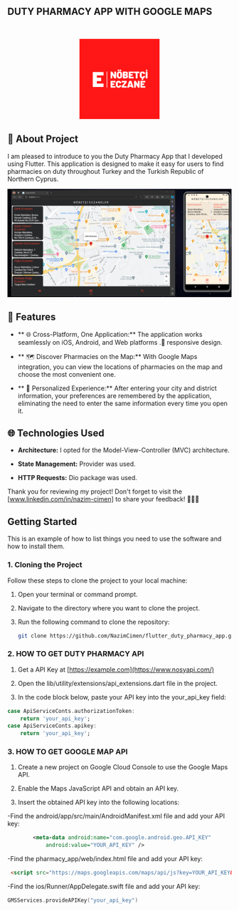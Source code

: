 ## DUTY PHARMACY APP WITH GOOGLE MAPS
<br/>
<p align="center">
  <a href="https://github.com/ShaanCoding/ReadME-Generator">
    <img src="https://github.com/NazimCimen/flutter_duty_pharmacy_app/blob/main/assets/images/applogo.png" alt="Logo" width="180" height="180">
  </a>
</p>

## 📱 About Project


I am pleased to introduce to you the Duty Pharmacy App that I developed using Flutter. This application is designed to make it easy for users to find pharmacies on duty throughout Turkey and the Turkish Republic of Northern Cyprus.



![Screen Shot](https://github.com/NazimCimen/flutter_duty_pharmacy_app/blob/main/assets/images/myapp.png)

## 🌟 Features

- ** 🌐 Cross-Platform, One Application:** The application works seamlessly on iOS, Android, and Web platforms .🌟 responsive design.

- ** 🗺️ Discover Pharmacies on the Map:** With Google Maps integration, you can view the locations of pharmacies on the map and choose the most convenient one.

- ** 📲 Personalized Experience:** After entering your city and district information, your preferences are remembered by the application, eliminating the need to enter the same information every time you open it.

## 🌐 Technologies Used

- **Architecture:** I opted for the Model-View-Controller (MVC) architecture.

- **State Management:** Provider was used.

- **HTTP Requests:** Dio package was used.



Thank you for reviewing my project! Don't forget to visit the [www.linkedin.com/in/nazim-cimen] to share your feedback! 👨‍💻✨



## Getting Started

This is an example of how to list things you need to use the software and how to install them.

### 1. Cloning the Project

Follow these steps to clone the project to your local machine:

1. Open your terminal or command prompt.

2. Navigate to the directory where you want to clone the project.

3. Run the following command to clone the repository:

   ```bash
   git clone https://github.com/NazimCimen/flutter_duty_pharmacy_app.git

### 2. HOW TO GET DUTY PHARMACY API

1. Get a  API Key at [https://example.com](https://www.nosyapi.com/)

2. Open the lib/utility/extensions/api_extensions.dart file in the project.

3. In the code block below, paste your API key into the your_api_key field:


```dart
case ApiServiceConts.authorizationToken:
    return 'your_api_key';
case ApiServiceConts.apikey:
    return 'your_api_key';
```

### 3. HOW TO GET GOOGLE MAP API

1. Create a new project on Google Cloud Console to use the Google Maps API.

2. Enable the Maps JavaScript API and obtain an API key.

3. Insert the obtained API key into the following locations:

-Find the android/app/src/main/AndroidManifest.xml file and add your API key:
```xml
        <meta-data android:name="com.google.android.geo.API_KEY"
            android:value="YOUR_API_KEY" />

```

-Find the pharmacy_app/web/index.html file and add your API key:
```html
 <script src="https://maps.googleapis.com/maps/api/js?key=YOUR_API_KEY&libraries=drawing,visualization,places">

```

-Find the ios/Runner/AppDelegate.swift file and add your API key:
```swift
GMSServices.provideAPIKey("your_api_key")

```




